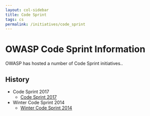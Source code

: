 ```yaml
---
layout: col-sidebar
title: Code Sprint
tags: cs
permalink: /initiatives/code_sprint
---
```


# OWASP Code Sprint Information

OWASP has hosted a number of Code Sprint initiatives..

## History

- Code Sprint 2017
  - [Code Sprint 2017](cs2017)
- Winter Code Sprint 2014
  - [Winter Code Sprint 2014](wcs2014s)
